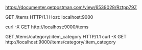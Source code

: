 https://documenter.getpostman.com/view/6539028/Rztpp79Z


<!-- GET all items -->
GET /items HTTP/1.1
Host: localhost:9000

curl -X GET http://localhost:9000/items

<!-- Get item by category -->

GET /items/category/:item_category HTTP/1.1
curl -X GET http://localhost:9000/items/category/:item_category

